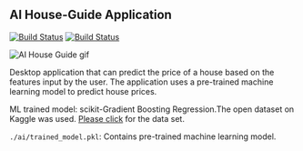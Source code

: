 ## AI House-Guide Application

[![Build Status](https://img.shields.io/badge/lang-T%C3%BCrk%C3%A7e-red)](https://github.com/BerkKilicoglu/AI-House-Guide-Application/blob/main/README.tr.md) [![Build Status](https://img.shields.io/badge/lang-English-blue)](https://github.com/BerkKilicoglu/AI-House-Guide-Application/blob/main/README.md)

![AI House Guide gif](https://media.giphy.com/media/gdg2kZnGXGXFfh3nOX/giphy.gif)

Desktop application that can predict the price of a house based on the features input by the user. The application uses a pre-trained machine learning model to predict house prices.

ML trained model: scikit-Gradient Boosting Regression.The open dataset on Kaggle was used. [Please click](https://www.kaggle.com/competitions/house-prices-advanced-regression-techniques/data) for the data set. 

`./ai/trained_model.pkl`:  Contains pre-trained machine learning model.
